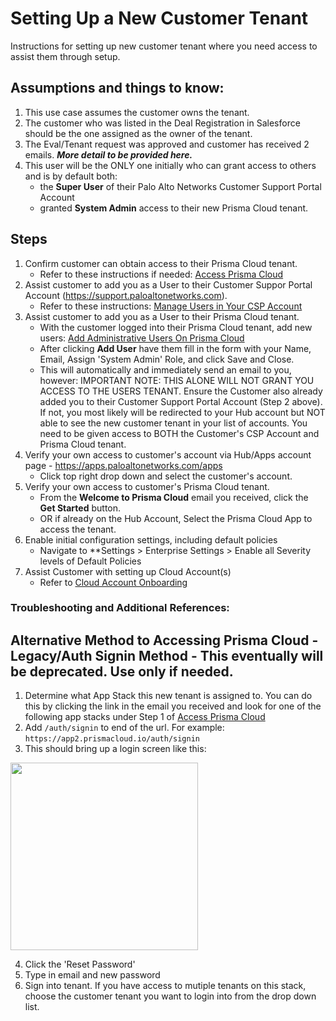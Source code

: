 # Setting Up a New Customer Tenant

Instructions for setting up new customer tenant where you need access to assist them through setup.

## Assumptions and things to know:
1) This use case assumes the customer owns the tenant.
2) The customer who was listed in the Deal Registration in Salesforce should be the one assigned as the owner of the tenant.
3) The Eval/Tenant request was approved and customer has received 2 emails.  ***More detail to be provided here.***
4) This user will be the ONLY one initially who can grant access to others and is by default both:
    - the **Super User** of their Palo Alto Networks Customer Support Portal Account
    - granted **System Admin** access to their new Prisma Cloud tenant.

## Steps 
1) Confirm customer can obtain access to their Prisma Cloud tenant. 
    - Refer to these instructions if needed: [Access Prisma Cloud](https://docs.paloaltonetworks.com/prisma/prisma-cloud/prisma-cloud-admin/get-started-with-prisma-cloud/access-prisma-cloud#id3d308e0b-921e-4cac-b8fd-f5a48521aa03)
2) Assist customer to add you as a User to their Customer Suppor Portal Account (https://support.paloaltonetworks.com).
    - Refer to these instructions: [Manage Users in Your CSP Account](https://knowledgebase.paloaltonetworks.com/KCSArticleDetail?id=kA10g000000ClNaCAK)
3) Assist customer to add you as a User to their Prisma Cloud tenant.
    - With the customer logged into their Prisma Cloud tenant, add new users: [Add Administrative Users On Prisma Cloud](https://docs.paloaltonetworks.com/prisma/prisma-cloud/prisma-cloud-admin/manage-prisma-cloud-administrators/add-prisma-cloud-users)
    - After clicking **Add User** have them fill in the form with your Name, Email, Assign 'System Admin' Role, and click Save and Close.    
    - This will automatically and immediately send an email to you, however:
IMPORTANT NOTE: THIS ALONE WILL NOT GRANT YOU ACCESS TO THE USERS TENANT.  Ensure the Customer also already added you to their Customer Support Portal Account (Step 2 above).  If not, you most likely will be redirected to your Hub account but NOT able to see the new customer tenant in your list of accounts.  You need to be given access to BOTH the Customer's CSP Account and Prisma Cloud tenant.
4) Verify your own access to customer's account via Hub/Apps account page - https://apps.paloaltonetworks.com/apps
    - Click top right drop down and select the customer's account.
5) Verify your own access to customer's Prisma Cloud tenant.
    - From the **Welcome to Prisma Cloud** email you received, click the **Get Started** button.
    - OR if already on the Hub Account, Select the Prisma Cloud App to access the tenant.
6) Enable initial configuration settings, including default policies
    - Navigate to **Settings > Enterprise Settings > Enable all Severity levels of Default Policies
7) Assist Customer with setting up Cloud Account(s)
    - Refer to [Cloud Account Onboarding](https://docs.paloaltonetworks.com/prisma/prisma-cloud/prisma-cloud-admin/connect-your-cloud-platform-to-prisma-cloud/cloud-account-onboarding)


### Troubleshooting and Additional References:

## Alternative Method to Accessing Prisma Cloud - Legacy/Auth Signin Method - This eventually will be deprecated. Use only if needed.

1) Determine what App Stack this new tenant is assigned to.  You can do this by clicking the link in the email you received and look for one of the following app stacks under Step 1 of [Access Prisma Cloud](https://docs.paloaltonetworks.com/prisma/prisma-cloud/prisma-cloud-admin/get-started-with-prisma-cloud/access-prisma-cloud) 
2) Add `/auth/signin` to end of the url. For example:   
`https://app2.prismacloud.io/auth/signin`
3) This should bring up a login screen like this:

<img src="https://user-images.githubusercontent.com/31355989/162478211-b840b544-cb15-4a4c-8f50-6f003ab00fc2.png" width="300">

4) Click the 'Reset Password'
5) Type in email and new password
6) Sign into tenant.  If you have access to mutiple tenants on this stack, choose the customer tenant you want to login into from the drop down list.



